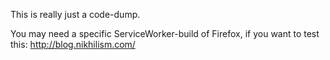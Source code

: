 This is really just a code-dump.




You may need a specific ServiceWorker-build of Firefox, if you want to test this:
http://blog.nikhilism.com/
